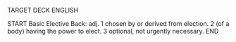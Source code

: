 TARGET DECK
ENGLISH

START
Basic
Elective
Back: adj. 1 chosen by or derived from election. 2 (of a body) having the power to elect. 3 optional, not urgently necessary.
END
